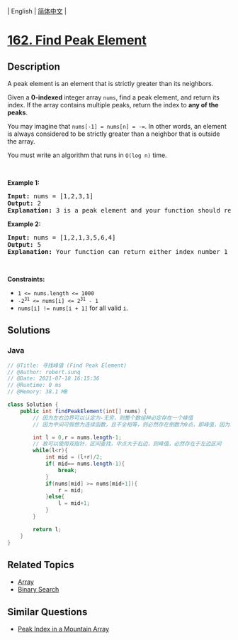 
| English | [简体中文](README.md) |

# [162. Find Peak Element](https://leetcode.cn//problems/find-peak-element/)

## Description

<p>A peak element is an element that is strictly greater than its neighbors.</p>

<p>Given a <strong>0-indexed</strong> integer array <code>nums</code>, find a peak element, and return its index. If the array contains multiple peaks, return the index to <strong>any of the peaks</strong>.</p>

<p>You may imagine that <code>nums[-1] = nums[n] = -&infin;</code>. In other words, an element is always considered to be strictly greater than a neighbor that is outside the array.</p>

<p>You must write an algorithm that runs in <code>O(log n)</code> time.</p>

<p>&nbsp;</p>
<p><strong class="example">Example 1:</strong></p>

<pre>
<strong>Input:</strong> nums = [1,2,3,1]
<strong>Output:</strong> 2
<strong>Explanation:</strong> 3 is a peak element and your function should return the index number 2.</pre>

<p><strong class="example">Example 2:</strong></p>

<pre>
<strong>Input:</strong> nums = [1,2,1,3,5,6,4]
<strong>Output:</strong> 5
<strong>Explanation:</strong> Your function can return either index number 1 where the peak element is 2, or index number 5 where the peak element is 6.</pre>

<p>&nbsp;</p>
<p><strong>Constraints:</strong></p>

<ul>
	<li><code>1 &lt;= nums.length &lt;= 1000</code></li>
	<li><code>-2<sup>31</sup> &lt;= nums[i] &lt;= 2<sup>31</sup> - 1</code></li>
	<li><code>nums[i] != nums[i + 1]</code> for all valid <code>i</code>.</li>
</ul>


## Solutions


### Java

```Java
// @Title: 寻找峰值 (Find Peak Element)
// @Author: robert.sunq
// @Date: 2021-07-18 16:15:36
// @Runtime: 0 ms
// @Memory: 38.1 MB

class Solution {
    public int findPeakElement(int[] nums) {
        // 因为左右边界可以认定为-无穷，则整个数组种必定存在一个峰值
        // 因为中间可假想为连续函数，且不全相等，则必然存在倒数为0点，即峰值，因为左右为负无穷，所以存在大峰值

        int l = 0,r = nums.length-1;
        // 故可以使用双指针，区间查找，中点大于右边，则峰值，必然存在于左边区间
        while(l<r){
            int mid = (l+r)/2;
            if( mid== nums.length-1){
                break;
            }
            if(nums[mid] >= nums[mid+1]){
                r = mid;
            }else{
                l = mid+1;
            }
        }

        return l;
    }
}
```



## Related Topics

- [Array](https://leetcode.cn//tag/array)
- [Binary Search](https://leetcode.cn//tag/binary-search)

## Similar Questions

- [Peak Index in a Mountain Array](../peak-index-in-a-mountain-array/README_EN.md)
